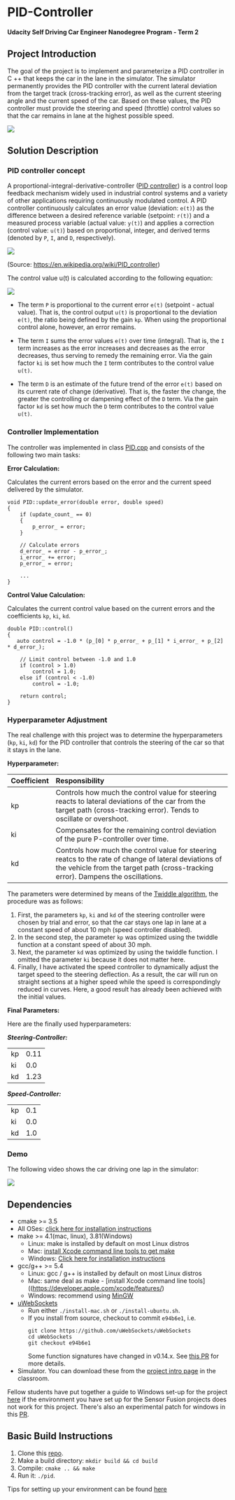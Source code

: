 # **PID-Controller**

#### Udacity Self Driving Car Engineer Nanodegree Program - Term 2

## Project Introduction
The goal of the project is to implement and parameterize a PID controller in C ++ that keeps the car in the lane in the simulator. The simulator permanently provides the PID controller with the current lateral deviation from the target track (cross-tracking error), as well as the current steering angle and the current speed of the car. Based on these values, the PID controller must provide the steering and speed (throttle) control values so that the car remains in lane at the highest possible speed.

![](assets/demo-video.gif)

## Solution Description

### PID controller concept
A proportional-integral-derivative-controller ([PID controller](https://en.wikipedia.org/wiki/PID_controller)) is a control loop feedback mechanism widely used in industrial control systems and a variety of other applications requiring continuously modulated control. A PID controller continuously calculates an error value (deviation: `e(t)`) as the difference between a desired reference variable (setpoint: `r(t)`) and a measured process variable (actual value: `y(t)`) and applies a correction (control value: `u(t)`) based on proportional, integer, and derived terms (denoted by `P`, `I`, and `D`, respectively).

![](assets/PID_en.png)

(Source: https://en.wikipedia.org/wiki/PID_controller)

The control value u(t) is calculated according to the following equation: 

![](assets/pid-equation.svg)

* The term `P` is proportional to the current error `e(t)` (setpoint - actual value). That is, the control output `u(t)` is proportional to the deviation `e(t)`, the ratio being defined by the gain `kp`. When using the proportional control alone, however, an error remains.

* The term `I` sums the error values `e(t)` over time (integral). That is, the `I` term increases as the error increases and decreases as the error decreases, thus serving to remedy the remaining error. Via the gain factor `ki` is set how much the `I` term contributes to the control value `u(t)`.

* The term `D` is an estimate of the future trend of the error `e(t)` based on its current rate of change (derivative). That is, the faster the change, the greater the controlling or dampening effect of the `D` term. Via the gain factor `kd` is set how much the `D` term contributes to the control value `u(t)`.

### Controller Implementation
The controller was implemented in class [PID.cpp](src/PID.cpp) and consists of the following two main tasks:

**Error Calculation:**

Calculates the current errors based on the error and the current speed delivered by the simulator.

```
void PID::update_error(double error, double speed)
{
    if (update_count_ == 0)
    {
        p_error_ = error;
    }

    // Calculate errors  
    d_error_ = error - p_error_;
    i_error_ += error;
    p_error_ = error;
    
    ...
}
```

**Control Value Calculation:**

Calculates the current control value based on the current errors and the coefficients `kp`, `ki`, `kd`.

```
double PID::control()
{
   auto control = -1.0 * (p_[0] * p_error_ + p_[1] * i_error_ + p_[2] * d_error_);

    // Limit control between -1.0 and 1.0
    if (control > 1.0)
        control = 1.0;
    else if (control < -1.0)
        control = -1.0;

    return control;
}
```

### Hyperparameter Adjustment
The real challenge with this project was to determine the hyperparameters (`kp`, `ki`, `kd`) for the PID controller that controls the steering of the car so that it stays in the lane.

**Hyperparameter:**

|Coefficient|Responsibility|
|:----------|:-------------|
|kp         |Controls how much the control value for steering reacts to lateral deviations of the car from the  target path (cross-tracking error). Tends to oscillate or overshoot.|
|ki         |Compensates for the remaining control deviation of the pure P-controller over time.|
|kd         |Controls how much the control value for steering reatcs to the rate of change of lateral deviations of the vehicle from the target path (cross-tracking error). Dampens the oscillations.|

The parameters were determined by means of the [Twiddle algorithm](https://www.youtube.com/watch?v=2uQ2BSzDvXs), the procedure was as follows:

1. First, the parameters `kp`, `ki` and `kd` of the steering controller were chosen by trial and error, so that the car stays one lap in lane at a constant speed of about 10 mph (speed controller disabled).
2. In the second step, the parameter `kp` was optimized using the twiddle function at a constant speed of about 30 mph.
3. Next, the parameter `kd` was optimized by using the twiddle function. I omitted the parameter `ki` because it does not matter here.
4. Finally, I have activated the speed controller to dynamically adjust the target speed to the steering deflection. As a result, the car will run on straight sections at a higher speed while the speed is correspondingly reduced in curves. Here, a good result has already been achieved with the initial values.

**Final Parameters:**

Here are the finally used hyperparameters:

***Steering-Controller:***

|||
|----|------|
| kp | 0.11 |
| ki | 0.0  |
| kd | 1.23 |

***Speed-Controller:***

|||
|----|-----|
| kp | 0.1 |
| ki | 0.0 |
| kd | 1.0 |

### Demo
The following video shows the car driving one lap in the simulator:

[![](assets/demo-video.jpg)](https://youtu.be/cCA34V0hxpo)

## Dependencies

* cmake >= 3.5
 * All OSes: [click here for installation instructions](https://cmake.org/install/)
* make >= 4.1(mac, linux), 3.81(Windows)
  * Linux: make is installed by default on most Linux distros
  * Mac: [install Xcode command line tools to get make](https://developer.apple.com/xcode/features/)
  * Windows: [Click here for installation instructions](http://gnuwin32.sourceforge.net/packages/make.htm)
* gcc/g++ >= 5.4
  * Linux: gcc / g++ is installed by default on most Linux distros
  * Mac: same deal as make - [install Xcode command line tools]((https://developer.apple.com/xcode/features/)
  * Windows: recommend using [MinGW](http://www.mingw.org/)
* [uWebSockets](https://github.com/uWebSockets/uWebSockets)
  * Run either `./install-mac.sh` or `./install-ubuntu.sh`.
  * If you install from source, checkout to commit `e94b6e1`, i.e.
    ```
    git clone https://github.com/uWebSockets/uWebSockets 
    cd uWebSockets
    git checkout e94b6e1
    ```
    Some function signatures have changed in v0.14.x. See [this PR](https://github.com/udacity/CarND-MPC-Project/pull/3) for more details.
* Simulator. You can download these from the [project intro page](https://github.com/udacity/self-driving-car-sim/releases) in the classroom.

Fellow students have put together a guide to Windows set-up for the project [here](https://s3-us-west-1.amazonaws.com/udacity-selfdrivingcar/files/Kidnapped_Vehicle_Windows_Setup.pdf) if the environment you have set up for the Sensor Fusion projects does not work for this project. There's also an experimental patch for windows in this [PR](https://github.com/udacity/CarND-PID-Control-Project/pull/3).

## Basic Build Instructions

1. Clone this [repo](https://github.com/aboerzel/PID-Control.git).
2. Make a build directory: `mkdir build && cd build`
3. Compile: `cmake .. && make`
4. Run it: `./pid`. 

Tips for setting up your environment can be found [here](https://classroom.udacity.com/nanodegrees/nd013/parts/40f38239-66b6-46ec-ae68-03afd8a601c8/modules/0949fca6-b379-42af-a919-ee50aa304e6a/lessons/f758c44c-5e40-4e01-93b5-1a82aa4e044f/concepts/23d376c7-0195-4276-bdf0-e02f1f3c665d)
